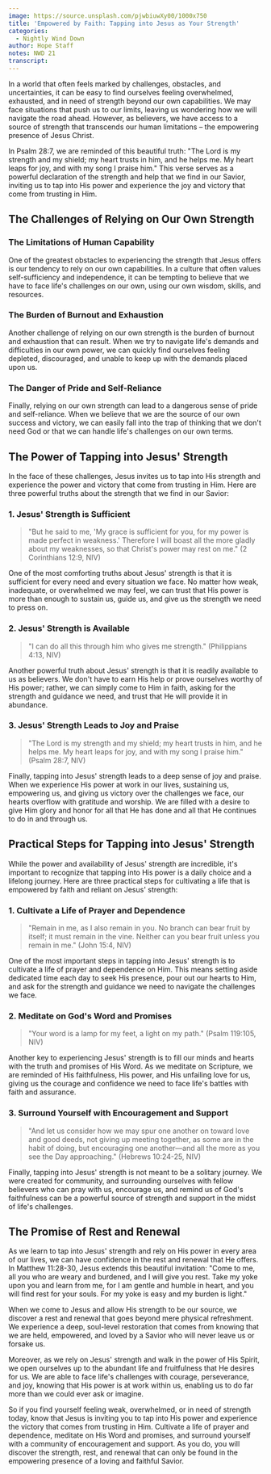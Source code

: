 ```yaml
---
image: https://source.unsplash.com/pjwbiuwXy00/1000x750
title: 'Empowered by Faith: Tapping into Jesus as Your Strength'
categories:
  - Nightly Wind Down
author: Hope Staff
notes: NWD 21
transcript:
---
```

In a world that often feels marked by challenges, obstacles, and uncertainties, it can be easy to find ourselves feeling overwhelmed, exhausted, and in need of strength beyond our own capabilities. We may face situations that push us to our limits, leaving us wondering how we will navigate the road ahead. However, as believers, we have access to a source of strength that transcends our human limitations – the empowering presence of Jesus Christ.

In Psalm 28:7, we are reminded of this beautiful truth: "The Lord is my strength and my shield; my heart trusts in him, and he helps me. My heart leaps for joy, and with my song I praise him." This verse serves as a powerful declaration of the strength and help that we find in our Savior, inviting us to tap into His power and experience the joy and victory that come from trusting in Him.

## The Challenges of Relying on Our Own Strength

### The Limitations of Human Capability

One of the greatest obstacles to experiencing the strength that Jesus offers is our tendency to rely on our own capabilities. In a culture that often values self-sufficiency and independence, it can be tempting to believe that we have to face life's challenges on our own, using our own wisdom, skills, and resources.

### The Burden of Burnout and Exhaustion

Another challenge of relying on our own strength is the burden of burnout and exhaustion that can result. When we try to navigate life's demands and difficulties in our own power, we can quickly find ourselves feeling depleted, discouraged, and unable to keep up with the demands placed upon us.

### The Danger of Pride and Self-Reliance

Finally, relying on our own strength can lead to a dangerous sense of pride and self-reliance. When we believe that we are the source of our own success and victory, we can easily fall into the trap of thinking that we don't need God or that we can handle life's challenges on our own terms.

## The Power of Tapping into Jesus' Strength

In the face of these challenges, Jesus invites us to tap into His strength and experience the power and victory that come from trusting in Him. Here are three powerful truths about the strength that we find in our Savior:

### 1\. Jesus' Strength is Sufficient

> "But he said to me, 'My grace is sufficient for you, for my power is made perfect in weakness.' Therefore I will boast all the more gladly about my weaknesses, so that Christ's power may rest on me." (2 Corinthians 12:9, NIV)

One of the most comforting truths about Jesus' strength is that it is sufficient for every need and every situation we face. No matter how weak, inadequate, or overwhelmed we may feel, we can trust that His power is more than enough to sustain us, guide us, and give us the strength we need to press on.

### 2\. Jesus' Strength is Available

> "I can do all this through him who gives me strength." (Philippians 4:13, NIV)

Another powerful truth about Jesus' strength is that it is readily available to us as believers. We don't have to earn His help or prove ourselves worthy of His power; rather, we can simply come to Him in faith, asking for the strength and guidance we need, and trust that He will provide it in abundance.

### 3\. Jesus' Strength Leads to Joy and Praise

> "The Lord is my strength and my shield; my heart trusts in him, and he helps me. My heart leaps for joy, and with my song I praise him." (Psalm 28:7, NIV)

Finally, tapping into Jesus' strength leads to a deep sense of joy and praise. When we experience His power at work in our lives, sustaining us, empowering us, and giving us victory over the challenges we face, our hearts overflow with gratitude and worship. We are filled with a desire to give Him glory and honor for all that He has done and all that He continues to do in and through us.

## Practical Steps for Tapping into Jesus' Strength

While the power and availability of Jesus' strength are incredible, it's important to recognize that tapping into His power is a daily choice and a lifelong journey. Here are three practical steps for cultivating a life that is empowered by faith and reliant on Jesus' strength:

### 1\. Cultivate a Life of Prayer and Dependence

> "Remain in me, as I also remain in you. No branch can bear fruit by itself; it must remain in the vine. Neither can you bear fruit unless you remain in me." (John 15:4, NIV)

One of the most important steps in tapping into Jesus' strength is to cultivate a life of prayer and dependence on Him. This means setting aside dedicated time each day to seek His presence, pour out our hearts to Him, and ask for the strength and guidance we need to navigate the challenges we face.

### 2\. Meditate on God's Word and Promises

> "Your word is a lamp for my feet, a light on my path." (Psalm 119:105, NIV)

Another key to experiencing Jesus' strength is to fill our minds and hearts with the truth and promises of His Word. As we meditate on Scripture, we are reminded of His faithfulness, His power, and His unfailing love for us, giving us the courage and confidence we need to face life's battles with faith and assurance.

### 3\. Surround Yourself with Encouragement and Support

> "And let us consider how we may spur one another on toward love and good deeds, not giving up meeting together, as some are in the habit of doing, but encouraging one another—and all the more as you see the Day approaching." (Hebrews 10:24-25, NIV)

Finally, tapping into Jesus' strength is not meant to be a solitary journey. We were created for community, and surrounding ourselves with fellow believers who can pray with us, encourage us, and remind us of God's faithfulness can be a powerful source of strength and support in the midst of life's challenges.

## The Promise of Rest and Renewal

As we learn to tap into Jesus' strength and rely on His power in every area of our lives, we can have confidence in the rest and renewal that He offers. In Matthew 11:28-30, Jesus extends this beautiful invitation: "Come to me, all you who are weary and burdened, and I will give you rest. Take my yoke upon you and learn from me, for I am gentle and humble in heart, and you will find rest for your souls. For my yoke is easy and my burden is light."

When we come to Jesus and allow His strength to be our source, we discover a rest and renewal that goes beyond mere physical refreshment. We experience a deep, soul-level restoration that comes from knowing that we are held, empowered, and loved by a Savior who will never leave us or forsake us.

Moreover, as we rely on Jesus' strength and walk in the power of His Spirit, we open ourselves up to the abundant life and fruitfulness that He desires for us. We are able to face life's challenges with courage, perseverance, and joy, knowing that His power is at work within us, enabling us to do far more than we could ever ask or imagine.

So if you find yourself feeling weak, overwhelmed, or in need of strength today, know that Jesus is inviting you to tap into His power and experience the victory that comes from trusting in Him. Cultivate a life of prayer and dependence, meditate on His Word and promises, and surround yourself with a community of encouragement and support. As you do, you will discover the strength, rest, and renewal that can only be found in the empowering presence of a loving and faithful Savior.